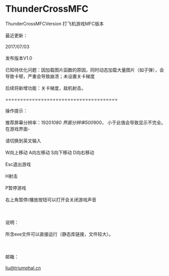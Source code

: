 # ThunderCrossMFC
ThunderCrossMFCVersion
打飞机游戏MFC版本<br></br>
最近更新：<br></br> 
  2017/07/03<br></br>
  发布版本V1.0<br></br> 
  已知待优化问题：因加载图片函数的原因，同时动态加载大量图片（如子弹），会导致卡顿，严重会导致崩溃；未设置关卡梯度<br></br>
  后续将新增功能：关卡梯度，敌机射击。<br></br>
======================================<br></br>
操作提示：<br></br>
推荐屏幕分辨率：1920*1080 界面分辨率500*900， 小于此值会导致显示不完全。
在游戏界面-<br></br>
  请切换到英文输入<br></br>
  W向上移动 A向左移动 S向下移动 D向右移动<br></br>
  Esc退出游戏<br></br>
  H射击<br></br>
  P暂停游戏<br></br>
  右上角暂停/播放按钮可以打开会关闭游戏声音<br></br>
  <br></br>
说明：<br></br>
  所含exe文件可以直接运行（静态库链接，文件较大）。<br></br>
  <br></br>
邮箱：<br></br>
  liu@triumphal.cn<br></br>
